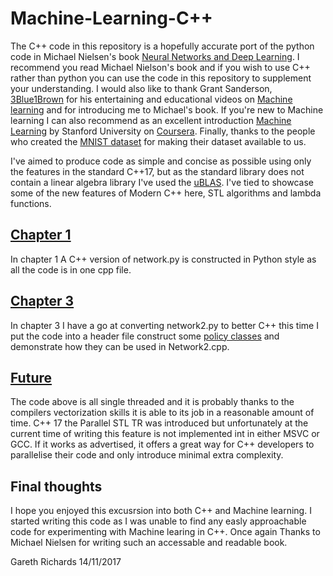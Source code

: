 # Machine-Learning-C++

The C++ code in this repository is a hopefully accurate port of the python code in Michael Nielsen's book 
[Neural Networks and Deep Learning](http://neuralnetworksanddeeplearning.com/). I recommend you read 
Michael Nielson's book and if you wish to use C++ rather than python you can use the code
in this repository to supplement your understanding. I would also like to thank Grant Sanderson, [3Blue1Brown](https://www.youtube.com/channel/UCYO_jab_esuFRV4b17AJtAw/featured) 
for his entertaining and educational videos on [Machine learning](https://www.youtube.com/watch?v=aircAruvnKk&t=68s) and
for introducing me to Michael's book.
If you're new to Machine learning I can also recommend as an excellent introduction
[Machine Learning](https://www.coursera.org/learn/machine-learning/home/welcome) 
by Stanford University on [Coursera](https://www.coursera.org). Finally, thanks to the people who created the 
[MNIST dataset](http://yann.lecun.com/exdb/mnist/) for making their dataset available to us.

I've aimed to produce code as simple and concise as possible using only the features in the standard C++17, but as
the standard library does not contain a linear algebra library I've used the [uBLAS](http://www.boost.org). I've
tied to showcase some of the new features of Modern C++ here, STL algorithms and lambda functions. 

## [Chapter 1](https://github.com/GarethRichards/Machine-Learning-CPP/blob/master/Chapter1.md)
In chapter 1 A C++ version of network.py is constructed in Python style as all the code is in one cpp file.

## [Chapter 3](https://github.com/GarethRichards/Machine-Learning-CPP/blob/master/Chapter3.md)
In chapter 3 I have a go at converting network2.py to better C++ this time I put the code into a header file
construct some [policy classes](https://en.wikipedia.org/wiki/Policy-based_design) and demonstrate 
how they can be used in Network2.cpp.

## [Future](https://github.com/GarethRichards/Machine-Learning-CPP/blob/master/Future.md)
The code above is all single threaded and it is probably thanks to the compilers vectorization skills it is able to its job in a reasonable amount of time. C++ 17 the Parallel STL TR was introduced but unfortunately at the current
time of writing this feature is not implemented int in either MSVC or GCC. If it works as advertised, it offers a great way for C++ developers to 
parallelise their code and only introduce minimal extra complexity.

## Final thoughts
I hope you enjoyed this excusrsion into both C++ and Machine learning. I started writing this code as I was unable to find any easly approachable 
code for experimenting with Machine learing in C++. Once again Thanks to Michael Nielsen for writing such an accessable and readable book.

Gareth Richards 
14/11/2017

